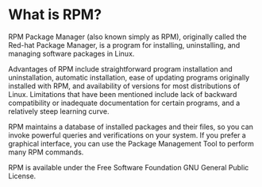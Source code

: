 

# What is RPM?

RPM Package Manager (also known simply as RPM), originally called the Red-hat Package Manager, is a program for installing, uninstalling, and managing software packages in Linux. 

Advantages of RPM include straightforward program installation and uninstallation, automatic installation, ease of updating programs originally installed with RPM, and availability of versions for most distributions of Linux. Limitations that have been mentioned include lack of backward compatibility or inadequate documentation for certain programs, and a relatively steep learning curve.

RPM maintains a database of installed packages and their files, so you can invoke powerful queries and verifications on your system. If you prefer a graphical interface, you can use the Package Management Tool to perform many RPM commands.

RPM is available under the Free Software Foundation GNU General Public License.

